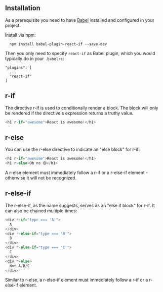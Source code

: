 ## Installation
As a prerequisite you need to have [Babel](https://github.com/babel/babel) installed and configured in your project.

Install via npm:

```
  npm install babel-plugin-react-if --save-dev
```

Then you only need to specify `react-if` as Babel plugin, which you would typically do in your `.babelrc`:
```
"plugins": [
  ...
  "react-if"
]
```

## r-if

The directive r-if is used to conditionally render a block. The block will only be rendered if the directive's expression returns a truthy value.

```javascript
<h1 r-if="awesome">React is awesome!</h1>
```

## r-else

You can use the r-else directive to indicate an "else block" for r-if:

```javascript
<h1 r-if="awesome">React is awesome!</h1>
<h1 r-else>Oh no 😢</h1>
```

A r-else element must immediately follow a r-if or a r-else-if element - otherwise it will not be recognized.

## r-else-if

The r-else-if, as the name suggests, serves as an "else if block" for r-if. It can also be chained multiple times:

```javascript
<div r-if="type === 'A'">
  A
</div>
<div r-else-if="type === 'B'">
  B
</div>
<div r-else-if="type === 'C'">
  C
</div>
<div r-else>
  Not A/B/C
</div>
```

Similar to r-else, a r-else-if element must immediately follow a r-if or a r-else-if element.

